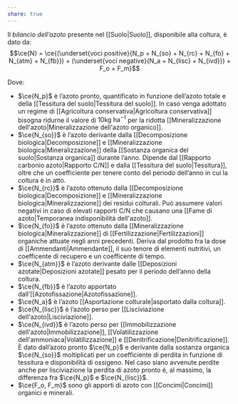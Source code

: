 ```yaml
---
share: true
---
```

Il *bilancio dell’azoto* presente nel [[Suolo|Suolo]], disponibile alla coltura, è dato da:
$$\ce{N} = \ce{(\underset{voci positive}{N_p + N_{so} + N_{rc} + N_{fo} + N_{atm} + N_{fb}}) + (\underset{voci negative}{N_a + N_{lisc} + N_{ivd}}) + F_o + F_m}$$

Dove:
- $\ce{N_p}$ è l’azoto pronto, quantificato in funzione dell’azoto totale e della [[Tessitura del suolo|Tessitura del suolo]]. In caso venga adottato un regime di [[Agricoltura conservativa|Agricoltura conservativa]] bisogna ridurne il valore di $10 \text{kg ha}^{-1}$ per la ridotta [[Mineralizzazione dell'azoto|Mineralizzazione dell'azoto organico]].
- $\ce{N_{so}}$ è l’azoto derivante dalla [[Decomposizione biologica|Decomposizione]] e [[Mineralizzazione biologica|Mineralizzazione]] della [[Sostanza organica del suolo|Sostanza organica]] durante l’anno. Dipende dal [[Rapporto carbonio azoto|Rapporto C/N]] e dalla [[Tessitura del suolo|Tessitura]], oltre che un coefficiente per tenere conto del periodo dell’anno in cui la coltura è in atto.
- $\ce{N_{rc}}$ è l’azoto ottenuto dalla [[Decomposizione biologica|Decomposizione]] e [[Mineralizzazione biologica|Mineralizzazione]] dei residui colturali. Può assumere valori negativi in caso di elevati rapporti C/N che causano una [[Fame di azoto|Temporanea indisponibilità dell'azoto]].
- $\ce{N_{fo}}$ è l’azoto ottenuto dalla [[Mineralizzazione biologica|Mineralizzazione]] di [[Fertilizzazione|Fertilizzazioni]] organiche attuate negli anni precedenti. Deriva dal prodotto fra la dose di [[Ammendanti|Ammendante]], il suo tenore di elementi nutritivi, un coefficente di recupero e un coefficente di tempo.
- $\ce{N_{atm}}$ è l’azoto derivante dalle [[Deposizioni azotate|Deposizioni azotate]] pesato per il periodo dell’anno della coltura.
- $\ce{N_{fb}}$ è l’azoto apportato dall’[[Azotofissazione|Azotofissazione]].
- $\ce{N_a}$ è l’azoto [[Asportazione colturale|asportato dalla coltura]].
- $\ce{N_{lisc}}$ è l’azoto perso per [[Lisciviazione dell'azoto|Lisciviazione]].
- $\ce{N_{ivd}}$ è l’azoto perso per [[Immobilizzazione dell'azoto|Immobilizzazione]], [[Volatilizzazione dell'ammoniaca|Volatilizzazione]] e [[Denitrificazione|Denitrificazione]]. È dato dall’azoto pronto $\ce{N_p}$ e derivante dalla sostanza organica $\ce{N_{so}}$ moltiplicati per un coefficiente di perdita in funzione di tessitura e disponibilità di ossigeno. Nel caso siano avvenute perdite anche per lisciviazione la perdita di azoto pronto è, al massimo, la differenza fra $\ce{N_p}$ e $\ce{N_{lisc}}$.
- $\ce{F_o, F_m}$ sono gli apporti di azoto con [[Concimi|Concimi]] organici e minerali.